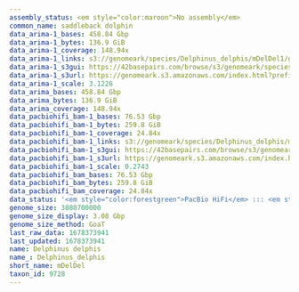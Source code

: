 ```yaml
---
assembly_status: <em style="color:maroon">No assembly</em>
common_name: saddleback dolphin
data_arima-1_bases: 458.84 Gbp
data_arima-1_bytes: 136.9 GiB
data_arima-1_coverage: 148.94x
data_arima-1_links: s3://genomeark/species/Delphinus_delphis/mDelDel1/genomic_data/arima/<br>
data_arima-1_s3gui: https://42basepairs.com/browse/s3/genomeark/species/Delphinus_delphis/mDelDel1/genomic_data/arima/
data_arima-1_s3url: https://genomeark.s3.amazonaws.com/index.html?prefix=species/Delphinus_delphis/mDelDel1/genomic_data/arima/
data_arima-1_scale: 3.1226
data_arima_bases: 458.84 Gbp
data_arima_bytes: 136.9 GiB
data_arima_coverage: 148.94x
data_pacbiohifi_bam-1_bases: 76.53 Gbp
data_pacbiohifi_bam-1_bytes: 259.8 GiB
data_pacbiohifi_bam-1_coverage: 24.84x
data_pacbiohifi_bam-1_links: s3://genomeark/species/Delphinus_delphis/mDelDel1/genomic_data/pacbio_hifi/<br>
data_pacbiohifi_bam-1_s3gui: https://42basepairs.com/browse/s3/genomeark/species/Delphinus_delphis/mDelDel1/genomic_data/pacbio_hifi/
data_pacbiohifi_bam-1_s3url: https://genomeark.s3.amazonaws.com/index.html?prefix=species/Delphinus_delphis/mDelDel1/genomic_data/pacbio_hifi/
data_pacbiohifi_bam-1_scale: 0.2743
data_pacbiohifi_bam_bases: 76.53 Gbp
data_pacbiohifi_bam_bytes: 259.8 GiB
data_pacbiohifi_bam_coverage: 24.84x
data_status: '<em style="color:forestgreen">PacBio HiFi</em> ::: <em style="color:forestgreen">Arima</em>'
genome_size: 3080700000
genome_size_display: 3.08 Gbp
genome_size_method: GoaT
last_raw_data: 1678373941
last_updated: 1678373941
name: Delphinus delphis
name_: Delphinus_delphis
short_name: mDelDel
taxon_id: 9728
---
```

